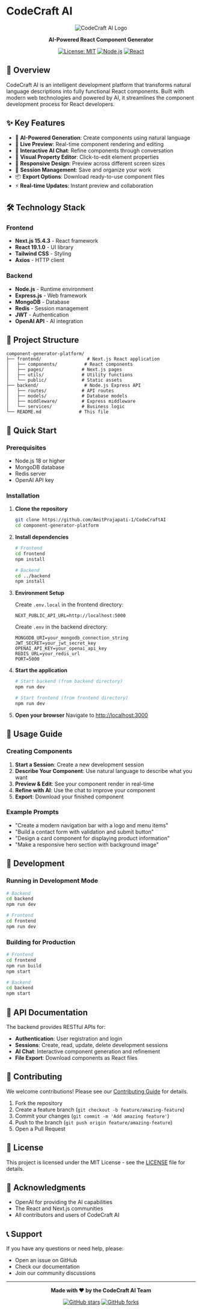 # CodeCraft AI

<div align="center">

![CodeCraft AI Logo](https://img.shields.io/badge/CodeCraft-AI-blue?style=for-the-badge&logo=react)

**AI-Powered React Component Generator**

[![License: MIT](https://img.shields.io/badge/License-MIT-yellow.svg?style=for-the-badge)](https://opensource.org/licenses/MIT)
[![Node.js](https://img.shields.io/badge/Node.js-18+-green?style=for-the-badge&logo=node.js)](https://nodejs.org/)
[![React](https://img.shields.io/badge/React-19.1.0-blue?style=for-the-badge&logo=react)](https://reactjs.org/)

</div>

## 🚀 Overview

CodeCraft AI is an intelligent development platform that transforms natural language descriptions into fully functional React components. Built with modern web technologies and powered by AI, it streamlines the component development process for React developers.

## ✨ Key Features

- 🤖 **AI-Powered Generation**: Create components using natural language
- 🎨 **Live Preview**: Real-time component rendering and editing
- 💬 **Interactive AI Chat**: Refine components through conversation
- 🔧 **Visual Property Editor**: Click-to-edit element properties
- 📱 **Responsive Design**: Preview across different screen sizes
- 💾 **Session Management**: Save and organize your work
- 📦 **Export Options**: Download ready-to-use component files
- ⚡ **Real-time Updates**: Instant preview and collaboration

## 🛠️ Technology Stack

### Frontend
- **Next.js 15.4.3** - React framework
- **React 19.1.0** - UI library
- **Tailwind CSS** - Styling
- **Axios** - HTTP client

### Backend
- **Node.js** - Runtime environment
- **Express.js** - Web framework
- **MongoDB** - Database
- **Redis** - Session management
- **JWT** - Authentication
- **OpenAI API** - AI integration

## 📁 Project Structure

```
component-generator-platform/
├── frontend/                 # Next.js React application
│   ├── components/          # React components
│   ├── pages/              # Next.js pages
│   ├── utils/              # Utility functions
│   └── public/             # Static assets
├── backend/                 # Node.js Express API
│   ├── routes/             # API routes
│   ├── models/             # Database models
│   ├── middleware/         # Express middleware
│   └── services/           # Business logic
└── README.md              # This file
```

## 🚀 Quick Start

### Prerequisites

- Node.js 18 or higher
- MongoDB database
- Redis server
- OpenAI API key

### Installation

1. **Clone the repository**
   ```bash
   git clone https://github.com/AmitPrajapati-1/CodeCraftAI
   cd component-generator-platform
   ```

2. **Install dependencies**
   ```bash
   # Frontend
   cd frontend
   npm install
   
   # Backend
   cd ../backend
   npm install
   ```

3. **Environment Setup**
   
   Create `.env.local` in the frontend directory:
   ```env
   NEXT_PUBLIC_API_URL=http://localhost:5000
   ```
   
   Create `.env` in the backend directory:
   ```env
   MONGODB_URI=your_mongodb_connection_string
   JWT_SECRET=your_jwt_secret_key
   OPENAI_API_KEY=your_openai_api_key
   REDIS_URL=your_redis_url
   PORT=5000
   ```

4. **Start the application**
   ```bash
   # Start backend (from backend directory)
   npm run dev
   
   # Start frontend (from frontend directory)
   npm run dev
   ```

5. **Open your browser**
   Navigate to [http://localhost:3000](http://localhost:3000)

## 🎯 Usage Guide

### Creating Components

1. **Start a Session**: Create a new development session
2. **Describe Your Component**: Use natural language to describe what you want
3. **Preview & Edit**: See your component render in real-time
4. **Refine with AI**: Use the chat to improve your component
5. **Export**: Download your finished component

### Example Prompts

- "Create a modern navigation bar with a logo and menu items"
- "Build a contact form with validation and submit button"
- "Design a card component for displaying product information"
- "Make a responsive hero section with background image"

## 🔧 Development

### Running in Development Mode

```bash
# Backend
cd backend
npm run dev

# Frontend
cd frontend
npm run dev
```

### Building for Production

```bash
# Frontend
cd frontend
npm run build
npm start

# Backend
cd backend
npm start
```

## 📝 API Documentation

The backend provides RESTful APIs for:

- **Authentication**: User registration and login
- **Sessions**: Create, read, update, delete development sessions
- **AI Chat**: Interactive component generation and refinement
- **File Export**: Download components as React files

## 🤝 Contributing

We welcome contributions! Please see our [Contributing Guide](CONTRIBUTING.md) for details.

1. Fork the repository
2. Create a feature branch (`git checkout -b feature/amazing-feature`)
3. Commit your changes (`git commit -m 'Add amazing feature'`)
4. Push to the branch (`git push origin feature/amazing-feature`)
5. Open a Pull Request

## 📄 License

This project is licensed under the MIT License - see the [LICENSE](LICENSE) file for details.

## 🙏 Acknowledgments

- OpenAI for providing the AI capabilities
- The React and Next.js communities
- All contributors and users of CodeCraft AI

## 📞 Support

If you have any questions or need help, please:

- Open an issue on GitHub
- Check our documentation
- Join our community discussions

---

<div align="center">

**Made with ❤️ by the CodeCraft AI Team**

[![GitHub stars](https://img.shields.io/github/stars/yourusername/codecraft-ai?style=social)](https://github.com/yourusername/codecraft-ai)
[![GitHub forks](https://img.shields.io/github/forks/yourusername/codecraft-ai?style=social)](https://github.com/yourusername/codecraft-ai)

</div> 
